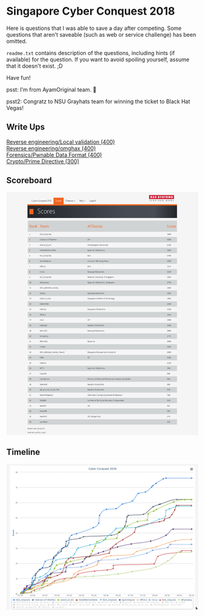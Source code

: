 
# Singapore Cyber Conquest 2018

Here is questions that I was able to save a day after competing.
Some questions that aren't saveable (such as web or service challenge) has been omitted.

`readme.txt` contains description of the questions, including hints (if available) for the question. If you  want to avoid spoiling yourself, assume that it doesn't exist. ;D

Have fun!

psst: I'm from AyamOriginal team. 👋

psst2: Congratz to NSU Grayhats team for winning the ticket to Black Hat Vegas!

## Write Ups
[Reverse engineering/Local validation (400)](challenges/Reverse%20engineering/Local%20validation%20(400)/README.md)  
[Reverse engineering/omghax (400)](challenges/Reverse%20engineering/omghax%20(400)/README.md)  
[Forensics/Pwnable Data Format (400)](challenges/Forensics/Pwnable%20Data%20Format%20(400)/README.md)  
[Crypto/Prime Directive (300)](challenges/Crypto/Prime%20Directive%20(300)/README.md)


## Scoreboard
![](scoreboard.png)

## Timeline
![](submission-timeline.png)
